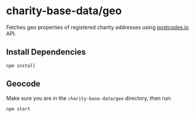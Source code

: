 # charity-base-data/geo

Fetches geo properties of registered charity addresses using [postcodes.io](https://postcodes.io) API.

## Install Dependencies

```
npm install
```

## Geocode

Make sure you are in the `charity-base-data/geo` directory, then run:

```
npm start
```

